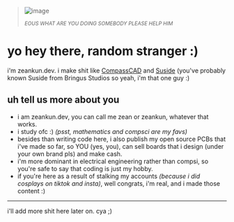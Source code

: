 > ![image](https://github.com/user-attachments/assets/0e4db48d-8d5d-4f92-9a45-a9a29462b005)
> 
> *<small>EOUS WHAT ARE YOU DOING SOMEBODY PLEASE HELP HIM</small>*

# yo hey there, random stranger :)
i'm zeankun.dev. i make shit like [CompassCAD](https://github.com/zeankundev/CompassCAD) and [Suside](https://github.com/zeankundev/suside) (you've probably known Suside from Bringus Studios so yeah, i'm that one guy :)
## uh tell us more about you
- i am zeankun.dev, you can call me zean or zeankun, whatever that works.
- i study ofc :) *(psst, mathematics and compsci are my favs)*
- besides than writing code here, i also publish my open source PCBs that i've made so far, so YOU (yes, you), can sell boards that i design (under your own brand pls) and make cash.
- i'm more dominant in electrical engineering rather than compsi, so you're safe to say that coding is just my hobby.
- if you're here as a result of stalking my accounts *(because i did cosplays on tiktok and insta)*, well congrats, i'm real, and i made those content :)

<hr/>

i'll add more shit here later on. cya ;)
